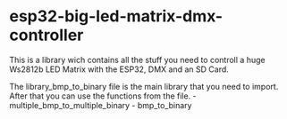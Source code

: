 # esp32-big-led-matrix-dmx-controller
This is a library wich contains all the stuff you need to controll a huge Ws2812b LED Matrix with the ESP32, DMX and an SD Card.

The library_bmp_to_binary file is the main library that you need to import.
After that you can use the functions from the file. -  multiple_bmp_to_multiple_binary
                                                    -  bmp_to_binary

